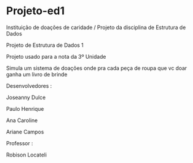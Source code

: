 # Projeto-ed1
Instituição de doações de caridade / Projeto da disciplina de Estrutura de Dados 

Projeto de Estrutura de Dados 1

Projeto usado para a nota da 3º Unidade 

Simula um sistema de doações onde pra cada peça de roupa que vc doar ganha um livro de brinde

Desenvolvedores :

Joseanny Dulce

Paulo Henrique

Ana Caroline 

Ariane Campos 

Professor :

Robison Locateli
